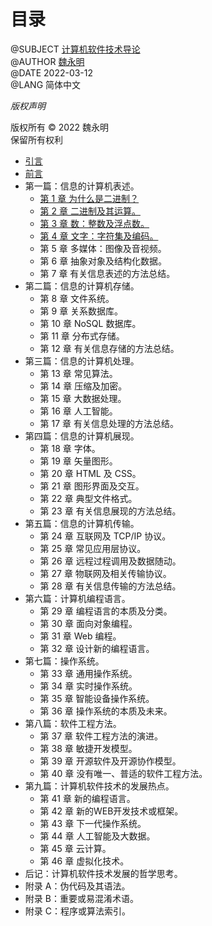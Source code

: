 # 目录

@SUBJECT [计算机软件技术导论](toc.md)  
@AUTHOR [魏永明](https://github.com/VincentWei)  
@DATE 2022-03-12  
@LANG 简体中文  

*版权声明*

版权所有 &copy; 2022 魏永明  
保留所有权利

- [引言](foreword.md)
- [前言](preface.md)
- 第一篇：信息的计算机表述。
   - [第 1 章 为什么是二进制？](part-1-chapter-1.md)
   - [第 2 章 二进制及其运算。](part-1-chapter-2.md)
   - [第 3 章 数：整数及浮点数。](part-1-chapter-3.md)
   - [第 4 章 文字：字符集及编码。](part-1-chapter-4.md)
   - 第 5 章 多媒体：图像及音视频。
   - 第 6 章 抽象对象及结构化数据。
   - 第 7 章 有关信息表述的方法总结。
- 第二篇：信息的计算机存储。
   - 第 8 章 文件系统。
   - 第 9 章 关系数据库。
   - 第 10 章 NoSQL 数据库。
   - 第 11 章 分布式存储。
   - 第 12 章 有关信息存储的方法总结。
- 第三篇：信息的计算机处理。
   - 第 13 章 常见算法。
   - 第 14 章 压缩及加密。
   - 第 15 章 大数据处理。
   - 第 16 章 人工智能。
   - 第 17 章 有关信息处理的方法总结。
- 第四篇：信息的计算机展现。
   - 第 18 章 字体。
   - 第 19 章 矢量图形。
   - 第 20 章 HTML 及 CSS。
   - 第 21 章 图形界面及交互。
   - 第 22 章 典型文件格式。
   - 第 23 章 有关信息展现的方法总结。
- 第五篇：信息的计算机传输。
   - 第 24 章 互联网及 TCP/IP 协议。
   - 第 25 章 常见应用层协议。
   - 第 26 章 远程过程调用及数据随动。
   - 第 27 章 物联网及相关传输协议。
   - 第 28 章 有关信息传输的方法总结。
- 第六篇：计算机编程语言。
   - 第 29 章 编程语言的本质及分类。
   - 第 30 章 面向对象编程。
   - 第 31 章 Web 编程。
   - 第 32 章 设计新的编程语言。
- 第七篇：操作系统。
   - 第 33 章 通用操作系统。
   - 第 34 章 实时操作系统。
   - 第 35 章 智能设备操作系统。
   - 第 36 章 操作系统的本质及未来。
- 第八篇：软件工程方法。
   - 第 37 章 软件工程方法的演进。
   - 第 38 章 敏捷开发模型。
   - 第 39 章 开源软件及开源协作模型。
   - 第 40 章 没有唯一、普适的软件工程方法。
- 第九篇：计算机软件技术的发展热点。
   - 第 41 章 新的编程语言。
   - 第 42 章 新的WEB开发技术或框架。
   - 第 43 章 下一代操作系统。
   - 第 44 章 人工智能及大数据。
   - 第 45 章 云计算。
   - 第 46 章 虚拟化技术。
- 后记：计算机软件技术发展的哲学思考。
- 附录 A：伪代码及其语法。
- 附录 B：重要或易混淆术语。
- 附录 C：程序或算法索引。

